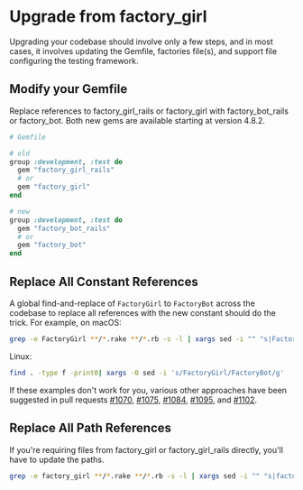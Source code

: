 # Upgrade from factory\_girl

Upgrading your codebase should involve only a few steps, and in most cases, it
involves updating the Gemfile, factories file(s), and support file configuring
the testing framework.

## Modify your Gemfile

Replace references to factory\_girl\_rails or factory\_girl with
factory\_bot\_rails or factory\_bot. Both new gems are available starting at
version 4.8.2.

```ruby
# Gemfile

# old
group :development, :test do
  gem "factory_girl_rails"
  # or
  gem "factory_girl"
end

# new
group :development, :test do
  gem "factory_bot_rails"
  # or
  gem "factory_bot"
end
```

## Replace All Constant References

A global find-and-replace of `FactoryGirl` to `FactoryBot` across the codebase
to replace all references with the new constant should do the trick. For
example, on macOS:

```sh
grep -e FactoryGirl **/*.rake **/*.rb -s -l | xargs sed -i "" "s|FactoryGirl|FactoryBot|g"
```

Linux:

```sh
find . -type f -print0| xargs -0 sed -i 's/FactoryGirl/FactoryBot/g'
```

If these examples don't work for you, various other approaches
have been suggested in pull requests [#1070](https://github.com/thoughtbot/factory_bot/pull/1070), [#1075](https://github.com/thoughtbot/factory_bot/pull/1075), [#1084](https://github.com/thoughtbot/factory_bot/pull/1084), [#1095](https://github.com/thoughtbot/factory_bot/pull/1095), and [#1102](https://github.com/thoughtbot/factory_bot/pull/1102).

## Replace All Path References

If you're requiring files from factory\_girl or factory\_girl\_rails directly,
you'll have to update the paths.

```sh
grep -e factory_girl **/*.rake **/*.rb -s -l | xargs sed -i "" "s|factory_girl|factory_bot|g"
```
